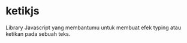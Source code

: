 # ketikjs
Library Javascript yang membantumu untuk membuat efek typing atau ketikan pada sebuah teks.
